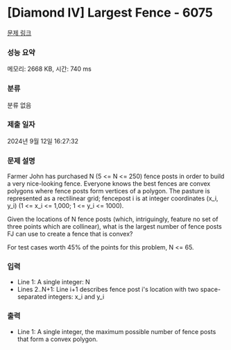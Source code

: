# [Diamond IV] Largest Fence - 6075 

[문제 링크](https://www.acmicpc.net/problem/6075) 

### 성능 요약

메모리: 2668 KB, 시간: 740 ms

### 분류

분류 없음

### 제출 일자

2024년 9월 12일 16:27:32

### 문제 설명

<p>Farmer John has purchased N (5 <= N <= 250) fence posts in order to build a very nice-looking fence. Everyone knows the best fences are convex polygons where fence posts form vertices of a polygon. The pasture is represented as a rectilinear grid; fencepost i is at integer coordinates (x_i, y_i) (1 <= x_i <= 1,000; 1 <= y_i <= 1000).</p>

<p>Given the locations of N fence posts (which, intriguingly, feature no set of three points which are collinear), what is the largest number of fence posts FJ can use to create a fence that is convex?</p>

<p>For test cases worth 45% of the points for this problem, N <= 65.</p>

### 입력 

 <ul>
	<li>Line 1: A single integer: N</li>
	<li>Lines 2..N+1: Line i+1 describes fence post i's location with two space-separated integers: x_i and y_i</li>
</ul>

<p> </p>

### 출력 

 <ul>
	<li>Line 1: A single integer, the maximum possible number of fence posts that form a convex polygon.</li>
</ul>

<p> </p>

